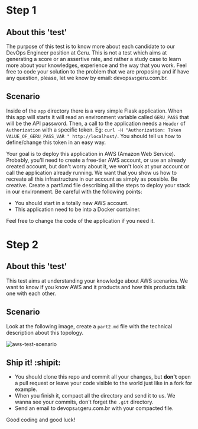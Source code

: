 # Step 1

## About this 'test'

The purpose of this test is to know more about each candidate to our DevOps Engineer position at Geru. This is not a test which aims at generating a score or an assertive rate, and rather a study case to learn more about your knowledges, experience and the way that you work. Feel free to code your solution to the problem that we are proposing and if have any question, please, let we know by email: devops`at`geru.com.br.

## Scenario

Inside of the `app` directory there is a very simple Flask application. When this app will starts it will read an environment variable called `GERU_PASS` that will be the API password. Then, a call to the application needs a `Header` of `Authorization` with a specific token. Eg: `curl -H "Authorization: Token VALUE_OF_GERU_PASS_VAR " http://localhost/`. You should tell us how to define/change this token in an easy way.

Your goal is to deploy this application in AWS (Amazon Web Service). Probably, you'll need to create a free-tier AWS account, or use an already created account, but don't worry about it, we won't look at your account or call the application already running. We want that you show us how to recreate all this infrastructure in our account as simply as possible. Be creative. Create a part1.md file describing all the steps to deploy your stack in our environment. Be careful with the following points:

* You should start in a totally new AWS account.
* This application need to be into a Docker container.

Feel free to change the code of the application if you need it.

# Step 2

## About this 'test'

This test aims at understanding your knowledge about AWS scenarios. We want to know if you know AWS and it products and how this products talk one with each other.

## Scenario

Look at the following image, create a `part2.md` file with the technical description about this topology.

![aws-test-scenario](https://user-images.githubusercontent.com/29125605/29424258-5d7d5c2a-8355-11e7-9701-2fb26621b6b0.png)

## Ship it! :shipit:

* You should clone this repo and commit all your changes, but **don't** open a pull request or leave your code visible to the world just like in a fork for example.
* When you finish it, compact all the directory and send it to us. We wanna see your commits, don't forget the `.git` directory.
* Send an email to devops`at`geru.com.br with your compacted file.

Good coding and good luck!
